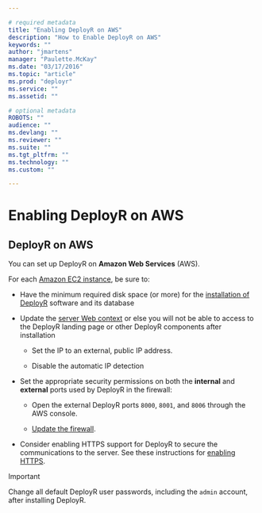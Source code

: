 ```yaml
---

# required metadata
title: "Enabling DeployR on AWS"
description: "How to Enable DeployR on AWS"
keywords: ""
author: "jmartens"
manager: "Paulette.McKay"
ms.date: "03/17/2016"
ms.topic: "article"
ms.prod: "deployr"
ms.service: ""
ms.assetid: ""

# optional metadata
ROBOTS: ""
audience: ""
ms.devlang: ""
ms.reviewer: ""
ms.suite: ""
ms.tgt_pltfrm: ""
ms.technology: ""
ms.custom: ""

---
```


# Enabling DeployR on AWS

## DeployR on AWS

You can set up DeployR on **Amazon Web Services** (AWS).

For each [Amazon EC2 instance](http://docs.aws.amazon.com/general/latest/gr/rande.html), be sure to:

-   Have the minimum required disk space (or more) for the [installation of DeployR](deployr-installing-configuring.md) software and its database

-   Update the [server Web context](deployr-admin-diagnostics-troubleshooting.md#set-context) or else you will not be able to access to the DeployR landing page or other DeployR components after installation

    -   Set the IP to an external, public IP address.

    -   Disable the automatic IP detection

-   Set the appropriate security permissions on both the **internal** and **external** ports used by DeployR in the firewall:

    -   Open the external DeployR ports `8000`, `8001`, and `8006` through the AWS console.

    -   [Update the firewall](deployr-admin-configure-for-azure.md#updating-the-firewall).

-   Consider enabling HTTPS support for DeployR to secure the communications to the server. See these instructions for [enabling HTTPS](deployr-admin-security.md#enable-server-ssl-https).

>[!IMPORTANT]
>Change all default DeployR user passwords, including the `admin` account, after installing DeployR.


